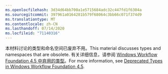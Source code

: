 ```yaml
---
ms.openlocfilehash: 3d34d64bb700a1e5715684adc32c447fd1f6304a
ms.sourcegitcommit: 397961a0164281b579f68064c3bb66c071f374d9
ms.translationtype: MT
ms.contentlocale: zh-CN
ms.lasthandoff: 07/14/2020
ms.locfileid: "71140316"
---
```

<span data-ttu-id="fd152-101">本材料讨论的类型和命名空间已废弃不用。</span><span class="sxs-lookup"><span data-stu-id="fd152-101">This material discusses types and namespaces that are obsolete.</span></span> <span data-ttu-id="fd152-102">有关详细信息，请参阅 [Windows Workflow Foundation 4.5 中弃用的类型](https://aka.ms/wfdeprecatedtypes)。</span><span class="sxs-lookup"><span data-stu-id="fd152-102">For more information, see [Deprecated Types in Windows Workflow Foundation 4.5](https://aka.ms/wfdeprecatedtypes).</span></span>